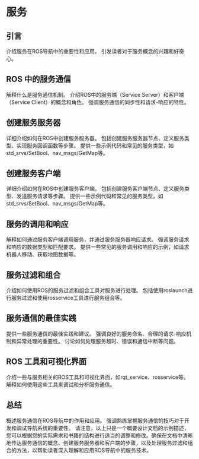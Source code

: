 # 服务

## 引言

介绍服务在ROS导航中的重要性和应用。
引发读者对于服务概念的兴趣和好奇心。

## ROS 中的服务通信

解释什么是服务通信机制。
介绍ROS中的服务端（Service Server）和客户端（Service Client）的概念和角色。
强调服务通信的同步性和请求-响应的特性。

## 创建服务服务器

详细介绍如何在ROS中创建服务服务器。
包括创建服务服务器节点、定义服务类型、实现服务回调函数等步骤。
提供一些示例代码和常见的服务类型，如std_srvs/SetBool、nav_msgs/GetMap等。
## 创建服务客户端

详细介绍如何在ROS中创建服务客户端。
包括创建服务客户端节点、定义服务类型、发送服务请求等步骤。
提供一些示例代码和常见的服务类型，如std_srvs/SetBool、nav_msgs/GetMap等。

## 服务的调用和响应

解释如何通过服务客户端调用服务，并通过服务服务器响应请求。
强调服务请求和响应的数据类型和匹配要求。
提供一些常见的服务调用和响应的示例，如请求机器人移动、获取地图数据等。

## 服务过滤和组合

介绍如何使用ROS的服务过滤和组合工具对服务进行处理。
包括使用roslaunch进行服务过滤和使用rosservice工具进行服务组合等。

## 服务通信的最佳实践

提供一些服务通信的最佳实践和建议。
强调良好的服务命名、合理的请求-响应机制和异常处理的重要性。
讨论如何处理服务超时、错误和通信中断等问题。

## ROS 工具和可视化界面

介绍一些与服务相关的ROS工具和可视化界面，如rqt_service、rosservice等。
解释如何使用这些工具来调试和分析服务通信。

## 总结

概述服务通信在ROS导航中的作用和应用。
强调熟练掌握服务通信的技巧对于开发和调试导航系统的重要性。
请注意，以上只是一个概要设计文档的示例描述，您可以根据您的实际需求和书籍的结构进行适当的调整和修改。确保在文档中清晰地传达服务通信的概念、创建服务服务器和客户端的步骤，以及处理服务过滤和组合的方法，以帮助读者深入理解和应用ROS导航中的服务技术。
